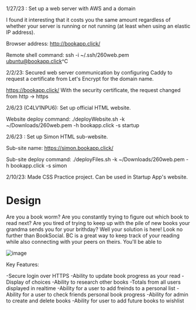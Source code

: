 1/27/23 :
Set up a web server with AWS and a domain

I found it interesting that it costs you the same amount regardless of whether your server is running or not running (at least when using an elastic IP address).

Browser address: http://bookapp.click/

Remote shell command: ssh -i ~/.ssh/260web.pem ubuntu@bookapp.click^C

2/2/23:
Secured web server communication by configuring Caddy to request a certificate from Let's Encrypt for the domain name.

https://bookapp.click/
With the security certificate, the request changed from http -> https

2/6/23 (C4LV1NPU6):
Set up official HTML website.


Website deploy command: ./deployWebsite.sh -k ~/Downloads/260web.pem -h bookapp.click -s startup


2/6/23 :
Set up Simon HTML sub-website.


Sub-site name: https://simon.bookapp.click/

Sub-site deploy command: ./deployFiles.sh -k ~/Downloads/260web.pem -h bookapp.click -s simon

2/10/23:
Made CSS Practice project. Can be used in Startup App's website.


# Design

Are you a book worm? Are you constantly trying to figure out which book to read next? Are you tired of trying to keep up with the pile of new books your grandma sends you for your brithday? Well your solution is here!
Look no further than BookSocial. BC is a great way to keep track of your reading while also connecting with your peers on theirs. You'll be able to 

![image](https://user-images.githubusercontent.com/56054621/215150230-fcd7d947-117e-4cfb-b74c-0e050603bb79.png)

Key Features:

  -Secure login over HTTPS
  -Ability to update book progress as your read
  -Display of choices
  -Ability to research other books
  -Totals from all users displayed in realtime
  -Ability for a user to add freinds to a personal list
  -Ability for a user to check friends personal book progress
  -Ability for admin to create and delete books
  -Ability for user to add future books to wishlist
